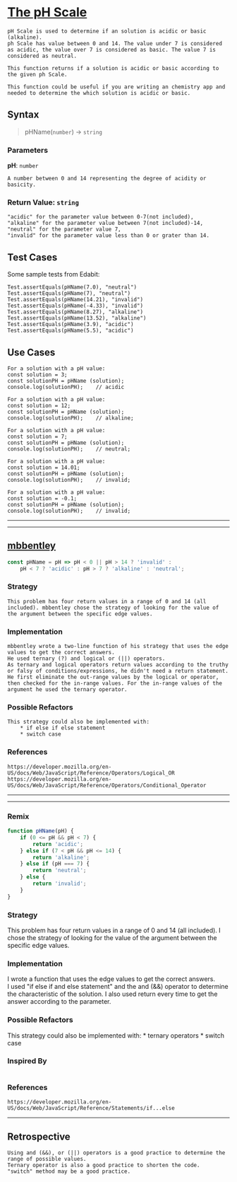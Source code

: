 # [The pH Scale]([link-to-challenge](https://edabit.com/challenge/GmAuzN42QXxPNpSmF))

```
pH Scale is used to determine if an solution is acidic or basic (alkaline). 
ph Scale has value between 0 and 14. The value under 7 is considered as acidic, the value over 7 is considered as basic. The value 7 is considered as neutral.

This function returns if a solution is acidic or basic according to the given ph Scale. 

This function could be useful if you are writing an chemistry app and needed to determine the which solution is acidic or basic. 
```

## Syntax

> pHName(`number`) -> `string`

### Parameters

**pH**: `number`

```
A number between 0 and 14 representing the degree of acidity or basicity.
```

### Return Value: `string`

```
"acidic" for the parameter value between 0-7(not included), 
"alkaline" for the parameter value between 7(not included)-14,
"neutral" for the parameter value 7,
"invalid" for the parameter value less than 0 or grater than 14.
```

## Test Cases
Some sample tests from Edabit:
```
Test.assertEquals(pHName(7.0), "neutral")
Test.assertEquals(pHName(7), "neutral")
Test.assertEquals(pHName(14.21), "invalid")
Test.assertEquals(pHName(-4.33), "invalid")
Test.assertEquals(pHName(8.27), "alkaline")
Test.assertEquals(pHName(13.52), "alkaline")
Test.assertEquals(pHName(3.9), "acidic")
Test.assertEquals(pHName(5.5), "acidic")
```

## Use Cases

```
For a solution with a pH value:
const solution = 3;
const solutionPH = pHName (solution);
console.log(solutionPH);    // acidic

For a solution with a pH value:
const solution = 12;
const solutionPH = pHName (solution);
console.log(solutionPH);    // alkaline;

For a solution with a pH value:
const solution = 7;
const solutionPH = pHName (solution);
console.log(solutionPH);    // neutral;

For a solution with a pH value:
const solution = 14.01;
const solutionPH = pHName (solution);
console.log(solutionPH);    // invalid;

For a solution with a pH value:
const solution = -0.1;
const solutionPH = pHName (solution);
console.log(solutionPH);    // invalid;
```

---

---

<!-- copy this section for every solution you study -->

## [mbbentley](https://edabit.com/user/n5wubRfh6zh8QRymN)

```js
const pHName = pH => pH < 0 || pH > 14 ? 'invalid' :
	pH < 7 ? 'acidic' : pH > 7 ? 'alkaline' : 'neutral';
```

### Strategy

```
This problem has four return values in a range of 0 and 14 (all included). mbbentley chose the strategy of looking for the value of the argument between the specific edge values.
```

### Implementation

```
mbbentley wrote a two-line function of his strategy that uses the edge values to get the correct answers. 
He used ternary (?) and logical or (||) operators. 
As ternary and logical operators return values according to the truthy or falsy of conditions/expressions, he didn't need a return statement. 
He first eliminate the out-range values by the logical or operator, then checked for the in-range values. For the in-range values of the argument he used the ternary operator. 
```

### Possible Refactors

```
This strategy could also be implemented with:
    * if else if else statement
    * switch case  
```

### References

```
https://developer.mozilla.org/en-US/docs/Web/JavaScript/Reference/Operators/Logical_OR
https://developer.mozilla.org/en-US/docs/Web/JavaScript/Reference/Operators/Conditional_Operator
```

---



---

### Remix

```js
function pHName(pH) {
	if (0 <= pH && pH < 7) {
		return 'acidic';
	} else if (7 < pH && pH <= 14) {
		return 'alkaline';
	} else if (pH === 7) {
		return 'neutral';
	} else {
		return 'invalid';
	}
}
```

### Strategy
This problem has four return values in a range of 0 and 14 (all included). I chose the strategy of looking for the value of the argument between the specific edge values.

### Implementation
I wrote a function that uses the edge values to get the correct answers.  
I used "if else if and else statement" and the and (&&) operator to determine the characteristic of the solution. I also used return every time to get the answer according to the parameter. 

### Possible Refactors
This strategy could also be implemented with:
    * ternary operators
    * switch case  

### Inspired By

```
```

### References      
```
https://developer.mozilla.org/en-US/docs/Web/JavaScript/Reference/Statements/if...else
```
---

## Retrospective

```
Using and (&&), or (||) operators is a good practice to determine the range of possible values. 
Ternary operator is also a good practice to shorten the code.
"switch" method may be a good practice. 
```
